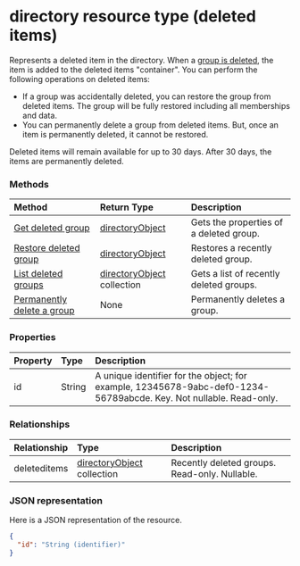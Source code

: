 # directory resource type (deleted items)

Represents a deleted item in the directory. When a [group is deleted](../api/group_delete.md), the item is added to the deleted items "container". You can perform the following operations on deleted items:

* If a group was accidentally deleted, you can restore the group from deleted items. The group will be fully restored including all memberships and data.
* You can permanently delete a group from deleted items. But, once an item is permanently deleted, it cannot be restored.

Deleted items will remain available for up to 30 days. After 30 days, the items are permanently deleted.

### Methods

| Method         | Return Type | Description |
|:---------------|:------------|:------------|
|[Get deleted group](../api/deleteditem_get.md) | [directoryObject](directoryobject.md) | Gets the properties of a deleted group. |
|[Restore deleted group](../api/deleteditem_post_deleteditems.md) |[directoryObject](directoryobject.md)| Restores a recently deleted group. |
|[List deleted groups](../api/deleteditem_list_deleteditems.md) |[directoryObject](directoryobject.md) collection| Gets a list of recently deleted groups. |
|[Permanently delete a group](../api/deleteditem_delete.md) | None | Permanently deletes a group. |

### Properties
| Property   | Type |Description|
|:---------------|:--------|:----------|
|id|String| A unique identifier for the object; for example, 12345678-9abc-def0-1234-56789abcde. Key. Not nullable. Read-only.|

### Relationships
| Relationship | Type	|Description|
|:---------------|:--------|:----------|
|deleteditems|[directoryObject](directoryobject.md) collection| Recently deleted groups. Read-only. Nullable.|

### JSON representation

Here is a JSON representation of the resource.

<!-- {
  "blockType": "resource",
  "optionalProperties": [

  ],
  "@odata.type": "microsoft.graph.directory"
}-->

```json
{
  "id": "String (identifier)"
}
```

<!-- uuid: 8fcb5dbc-d5aa-4681-8e31-b001d5168d79
2015-10-25 14:57:30 UTC -->
<!-- {
  "type": "#page.annotation",
  "description": "directory resource",
  "keywords": "",
  "section": "documentation",
  "tocPath": ""
}-->
